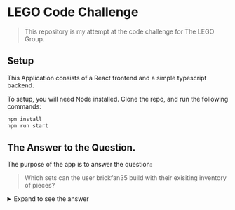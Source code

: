 # LEGO Code Challenge
> This repository is my attempt at the code challenge for The LEGO Group.

## Setup
This Application consists of a React frontend and a simple typescript backend.

To setup, you will need Node installed. Clone the repo, and run the following commands:

```bash
npm install
npm run start
```

## The Answer to the Question.
The purpose of the app is to answer the question:
> Which sets can the user brickfan35 build with their exisiting inventory of pieces? 

<details>
<summary>Expand to see the answer</summary>

brickfan35 can currently build the following sets:
- car-wash
- castaway
- undersea-monster

</details>